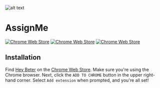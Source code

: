 ![alt text](https://github.com/biggomega/hey-beter/raw/master/image/tiles/marquee.png "Hey Beter")
# AssignMe
[![Chrome Web Store](https://img.shields.io/chrome-web-store/users/ejpilpdcahcfkhanpikmgadenjhpchem.svg)](https://chrome.google.com/webstore/detail/hey-beter/ejpilpdcahcfkhanpikmgadenjhpchem)
[![Chrome Web Store](https://img.shields.io/chrome-web-store/rating/ejpilpdcahcfkhanpikmgadenjhpchem.svg)](https://chrome.google.com/webstore/detail/hey-beter/ejpilpdcahcfkhanpikmgadenjhpchem)
[![Chrome Web Store](https://img.shields.io/chrome-web-store/rating-count/ejpilpdcahcfkhanpikmgadenjhpchem.svg)](https://chrome.google.com/webstore/detail/hey-beter/ejpilpdcahcfkhanpikmgadenjhpchem)
## Installation
Find [Hey Beter](https://chrome.google.com/webstore/detail/hey-beter/ejpilpdcahcfkhanpikmgadenjhpchem) on the [Chrome Web Store](https://chrome.google.com/webstore/category/extensions). Make sure you're using the Chrome browser. Next, click the `ADD TO CHROME` button in the upper right-hand corner. Select `Add extension` when prompted, and you're all set!

